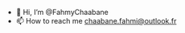- 👋 Hi, I’m @FahmyChaabane
- 📫 How to reach me chaabane.fahmi@outlook.fr

<!---
FahmyChaabane/FahmyChaabane is a ✨ special ✨ repository because its `README.md` (this file) appears on your GitHub profile.
You can click the Preview link to take a look at your changes.
--->

